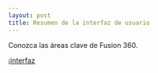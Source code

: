 ```yaml
---
layout: post
title: Resumen de la interfaz de usuario
---
```


Conozca las áreas clave de Fusion 360.

¡[interfaz](https://raw.githubusercontent.com/innovadevs/innovadevs.github.io/master/images/interfaz.png)
